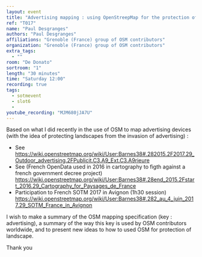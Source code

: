 ```yaml
---
layout: event
title: "Advertising mapping : using OpenStreepMap for the protection of landscape "
ref: "T017"
name: "Paul Desgranges"
authors: "Paul Desgranges"
affiliations: "Grenoble (France) group of OSM contributors"
organization: "Grenoble (France) group of OSM contributors"
extra_tags:
  - ""
room: "De Donato"
sortroom: "1"
length: "30 minutes"
time: "Saturday 12:00"
recording: true
tags:
  - sotmevent
  - slot6
  - 
youtube_recording: "MJM680jJA7U"
---
```

Based on what I did recently in the use of OSM to map advertising devices (with the idea of protecting landscapes from the invasion of advertising) :
 - See 
https://wiki.openstreetmap.org/wiki/User:Barnes38#.282015.2F2017.29_Outdoor_advertising.2FPublicit.C3.A9_Ext.C3.A9rieure
- See  (French OpenData used in 2016 in cartography to figth against a french government decree project) https://wiki.openstreetmap.org/wiki/User:Barnes38#.28end_2015.2Fstart_2016.29_Cartography_for_Paysages_de_France
- Participation to French SOTM 2017 in Avignon (1h30 session) https://wiki.openstreetmap.org/wiki/User:Barnes38#.282_au_4_juin_2017.29_SOTM_France_in_Avignon

I wish to make a summary of the OSM mapping specification (key : advertising), a summary of the way this key is used by OSM contributors worldwide, and to present new ideas to how to used OSM for protection of landscape.

 Thank you 
